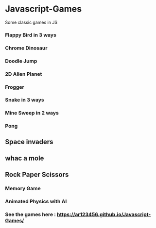 # Javascript-Games

Some classic games in JS

### Flappy Bird in 3 ways

### Chrome Dinosaur

### Doodle Jump

### 2D Alien Planet

### Frogger

### Snake in 3 ways

### Mine Sweep in 2 ways

### Pong

## Space invaders

## whac a mole

## Rock Paper Scissors

### Memory Game

### Animated Physics with AI

### See the games here : https://ar123456.github.io/Javascript-Games/
